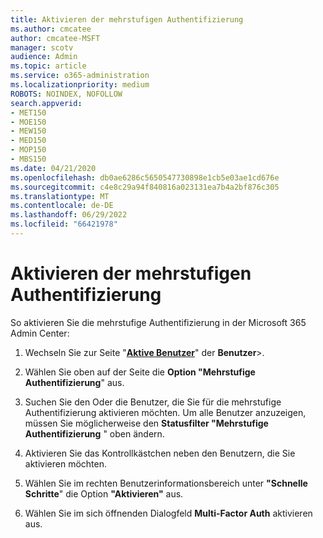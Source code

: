 ```yaml
---
title: Aktivieren der mehrstufigen Authentifizierung
ms.author: cmcatee
author: cmcatee-MSFT
manager: scotv
audience: Admin
ms.topic: article
ms.service: o365-administration
ms.localizationpriority: medium
ROBOTS: NOINDEX, NOFOLLOW
search.appverid:
- MET150
- MOE150
- MEW150
- MED150
- MOP150
- MBS150
ms.date: 04/21/2020
ms.openlocfilehash: db0ae6286c5650547730898e1cb5e03ae1cd676e
ms.sourcegitcommit: c4e8c29a94f840816a023131ea7b4a2bf876c305
ms.translationtype: MT
ms.contentlocale: de-DE
ms.lasthandoff: 06/29/2022
ms.locfileid: "66421978"
---
```

# <a name="enable-multi-factor-authentication"></a>Aktivieren der mehrstufigen Authentifizierung

So aktivieren Sie die mehrstufige Authentifizierung in der Microsoft 365 Admin Center:

1. Wechseln Sie zur Seite "[**Aktive Benutzer**](https://admin.microsoft.com/AdminPortal/Home?ref=users)" der **Benutzer**\>.
    
2. Wählen Sie oben auf der Seite die **Option "Mehrstufige Authentifizierung**" aus. 
    
3. Suchen Sie den Oder die Benutzer, die Sie für die mehrstufige Authentifizierung aktivieren möchten. Um alle Benutzer anzuzeigen, müssen Sie möglicherweise den **Statusfilter "Mehrstufige Authentifizierung** " oben ändern.
    
4. Aktivieren Sie das Kontrollkästchen neben den Benutzern, die Sie aktivieren möchten.
    
5.  Wählen Sie im rechten Benutzerinformationsbereich unter **"Schnelle Schritte**" die Option **"Aktivieren"** aus. 
    
6. Wählen Sie im sich öffnenden Dialogfeld **Multi-Factor Auth** aktivieren aus. 
    

